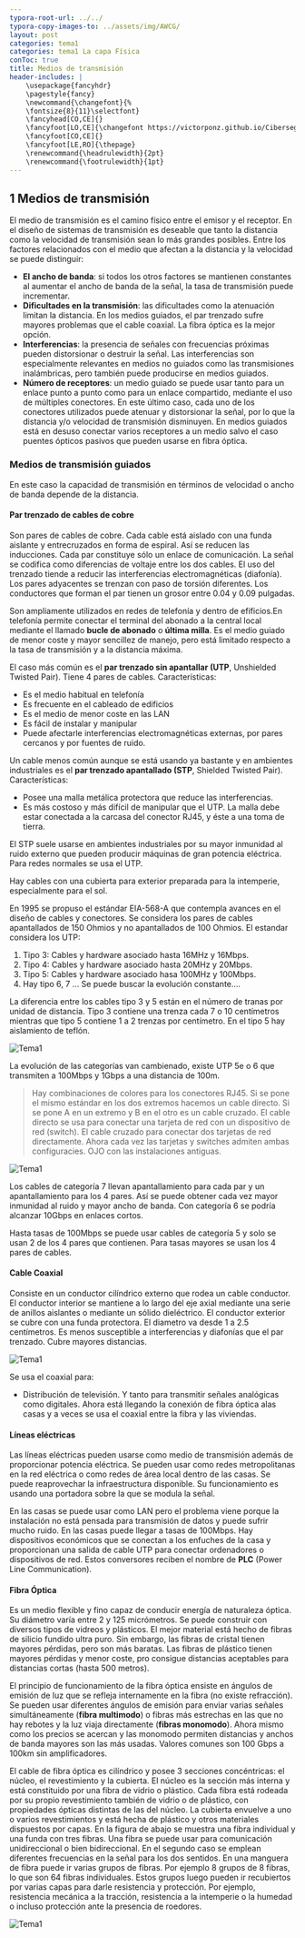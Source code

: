 ```yaml
---
typora-root-url: ../../
typora-copy-images-to: ../assets/img/AWCG/
layout: post
categories: tema1
categories: tema1 La capa Física
conToc: true
title: Medios de transmisión
header-includes: |
    \usepackage{fancyhdr}
    \pagestyle{fancy}
    \newcommand{\changefont}{%
    \fontsize{8}{11}\selectfont}
    \fancyhead[CO,CE]{}
    \fancyfoot[LO,CE]{\changefont https://victorponz.github.io/Ciberseguridad-PePS/}
    \fancyfoot[CO,CE]{}
    \fancyfoot[LE,RO]{\thepage}
    \renewcommand{\headrulewidth}{2pt}
    \renewcommand{\footrulewidth}{1pt}
---
```



## 1 Medios de transmisión

El medio de transmisión es el camino físico entre el emisor y el receptor. En el diseño de sistemas de transmisión es deseable que tanto la distancia como la velocidad de transmisión sean lo más grandes posibles. Entre los factores relacionados con el medio que afectan a la distancia y la velocidad se puede distinguir:
* **El ancho de banda**: si todos los otros factores se mantienen constantes al aumentar el ancho de banda de la señal, la tasa de transmisión puede incrementar.
* **Dificultades en la transmisión**: las dificultades como la atenuación limitan la distancia. En los medios guiados, el par trenzado sufre mayores problemas que el cable coaxial. La fibra óptica es la mejor opción.
* **Interferencias**: la presencia de señales con frecuencias próximas pueden distorsionar o destruir la señal. Las interferencias son especialmente relevantes en medios no guiados como las transmisiones inalámbricas, pero también puede producirse en medios guiados.
* **Número de receptores**: un medio guiado se puede usar tanto para un enlace punto a punto como para un enlace compartido, mediante el uso de múltiples conectores. En este último caso, cada uno de los conectores utilizados puede atenuar y distorsionar la señal, por lo que la distancia y/o velocidad de transmisión disminuyen. En medios guiados está en desuso conectar varios receptores a un medio salvo el caso puentes ópticos pasivos que pueden usarse en fibra óptica.
  
### Medios de transmisión guiados
En este caso la capacidad de transmisión en términos de velocidad o ancho de banda depende de la distancia.

#### Par trenzado de cables de cobre
Son pares de cables de cobre. Cada cable está aislado con una funda aislante y entrecruzados en forma de espiral. Así se reducen las inducciones.
Cada par constituye sólo un enlace de comunicación. La señal se codifica como diferencias de voltaje entre los dos cables. El uso del trenzado tiende a reducir las interferencias electromagnéticas (diafonía). Los pares adyacentes se trenzan con paso de torsión diferentes. Los conductores que forman el par tienen un grosor entre 0.04 y 0.09 pulgadas.

Son ampliamente utilizados en redes de telefonía y dentro de efificios.En telefonía permite conectar el terminal del abonado a la central local mediante el llamado **bucle de abonado** o **última milla**. 
Es el medio guiado de menor coste y mayor sencillez de manejo, pero está limitado respecto a la tasa de transmisión y a la distancia máxima.

El caso más común es el **par trenzado sin apantallar (UTP**, Unshielded Twisted Pair). Tiene 4 pares de cables. Características:

* Es el medio habitual en telefonía
* Es frecuente en el cableado de edificios
* Es el medio de menor coste en las LAN
* Es fácil de instalar y manipular
* Puede afectarle interferencias electromagnéticas externas, por pares cercanos y por fuentes de ruido.

Un cable menos común aunque se está usando ya bastante y en ambientes industriales es el **par trenzado apantallado (STP**, Shielded Twisted Pair). Características:

* Posee una malla metálica protectora que reduce las interferencias.
* Es más costoso y más difícil de manipular que el UTP. La malla debe estar conectada a la carcasa del conector RJ45, y éste a una toma de tierra.

El STP suele usarse en ambientes industriales por su mayor inmunidad al ruido externo que pueden producir máquinas de gran potencia eléctrica. Para redes normales se usa el UTP.

Hay cables con una cubierta para exterior preparada para la intemperie, especialmente para el sol.

En 1995 se propuso el estándar EIA-568-A que contempla avances en el diseño de cables y conectores. Se considera los pares de cables apantallados de 150 Ohmios y no apantallados de 100 Ohmios. El estandar considera los UTP:

1. Tipo 3: Cables y hardware asociado hasta 16MHz y 16Mbps.
2. Tipo 4: Cables y hardware asociado hasta 20MHz y 20Mbps.
3. Tipo 5: Cables y hardware asociado hasa 100MHz y 100Mbps.
4. Hay tipo 6, 7 ... Se puede buscar la evolución constante....

La diferencia entre los cables tipo 3 y 5 están en el número de tranas por unidad de distancia. Tipo 3 contiene una trenza cada 7 o 10 centímetros mientras que tipo 5 contiene 1 a 2 trenzas por centímetro. En el tipo 5 hay aislamiento de teflón.

![Tema1](/PAX/assets/img/tema1/Tema1_5.png)

La evolución de las categorías van cambienado, existe UTP 5e o 6 que transmiten a 100Mbps y 1Gbps a una distancia de 100m.

> Hay combinaciones de colores para los conectores RJ45. Si se pone el mismo estándar en los dos extremos hacemos un cable directo. Si se pone A en un extremo y B en el otro es un cable cruzado. El cable directo se usa para conectar una tarjeta de red con un dispositivo de red (switch). El cable cruzado para conectar dos tarjetas de red directamente. Ahora cada vez las tarjetas y switches admiten ambas configuracies. OJO con las instalaciones antiguas.

![Tema1](/PAX/assets/img/tema1/Tema1_7.png)

Los cables de categoría 7 llevan apantallamiento para cada par y un apantallamiento para los 4 pares. Así se puede obtener cada vez mayor inmunidad al ruido y mayor ancho de banda. Con categoría 6 se podría alcanzar 10Gbps en enlaces cortos.

Hasta tasas de 100Mbps se puede usar cables de categoría 5 y solo se usan 2 de los 4 pares que contienen. Para tasas mayores se usan los 4 pares de cables.

#### Cable Coaxial

Consiste en un conductor cilíndrico externo que rodea un cable conductor. El conductor interior se mantiene a lo largo del eje axial mediante una serie de anillos aislantes o mediante un sólido dieléctrico. El conductor exterior se cubre con una funda protectora. El diametro va desde 1 a 2.5 centímetros. Es menos susceptible a interferencias y diafonías que el par trenzado. Cubre mayores distancias. 

![Tema1](/PAX/assets/img/tema1/Tema1_8.png)

Se usa el coaxial para:
* Distribución de televisión.
Y tanto para transmitir señales analógicas como digitales. Ahora está llegando la conexión de fibra óptica alas casas y a veces se usa el coaxial entre la fibra y las viviendas.

#### Líneas eléctricas
Las líneas eléctricas pueden usarse como medio de transmisión además de proporcionar potencia eléctrica. Se pueden usar como redes metropolitanas en la red eléctrica o como redes de área local dentro de las casas. Se puede reaprovechar la infraestructura disponible. Su funcionamiento es usando una portadora sobre la que se modula la señal.

En las casas se puede usar como LAN pero el problema viene porque la instalación no está pensada para transmisión de datos y puede sufrir mucho ruido. En las casas puede llegar a tasas de 100Mbps. Hay dispositivos económicos que se conectan a los enfuches de la casa y proporcionan una salida de cable UTP para conectar ordenadores o dispositivos de red. Estos conversores reciben el nombre de **PLC** (Power Line Communication).

#### Fibra Óptica
Es un medio flexible y fino capaz de conducir energía de naturaleza óptica. Su diámetro varía entre 2 y 125 micrómetros. Se puede construir con diversos tipos de vidreos y plásticos. El mejor material está hecho de fibras de silicio fundido ultra puro. Sin embargo, las fibras de cristal tienen mayores pérdidas, pero son más baratas. Las fibras de plástico tienen mayores pérdidas y menor coste, pro consigue distancias aceptables para distancias cortas (hasta 500 metros).

El principio de funcionamiento de la fibra óptica ensiste en ángulos de emisión de luz que se refleja internamente en la fibra (no existe refracción).
Se pueden usar diferentes ángulos de emisión para enviar varias señales simultáneamente (**fibra multimodo**) o fibras más estrechas en las que no hay rebotes y la luz viaja directamente (**fibras monomodo**).
Ahora mismo como los precios se acercan y las monomodo permiten distancias y anchos de banda mayores son las más usadas. Valores comunes son 100 Gbps a 100km sin amplificadores.

El cable de fibra óptica es cilíndrico y posee 3 secciones concéntricas: el núcleo, el revestimiento y la cubierta. El núcleo es la sección más interna y está constituido por una fibra de vidrio o plástico. Cada fibra está rodeada por su propio revestimiento también de vidrio o de plástico, con propiedades ópticas distintas de las del núcleo. La cubierta envuelve a uno o varios revestimientos y está hecha de plástico y otros materiales dispuestos por capas. En la figura de abajo se muestra una fibra individual y una funda con tres fibras. Una fibra se puede usar para comunicación unidireccional o bien bidireccional. En el segundo caso se emplean diferentes frecuencias en la señal para los dos sentidos.
En una manguera de fibra puede ir varias grupos de fibras. Por ejemplo 8 grupos de 8 fibras, lo que son 64 fibras individuales. Estos grupos luego pueden ir recubiertos por varias capas para darle resistencia y protección. Por ejemplo, resistencia mecánica a la tracción, resistencia a la intemperie o la humedad o incluso protección ante la presencia de roedores.

![Tema1](/PAX/assets/img/tema1/Tema1_9.png)
